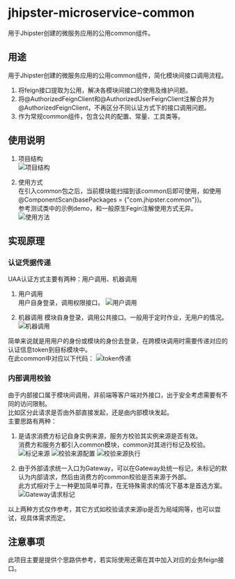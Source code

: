 # jhipster-microservice-common
用于Jhipster创建的微服务应用的公用common组件。 

## 用途
用于Jhipster创建的微服务应用的公用common组件，简化模块间接口调用流程。  
1. 将feign接口提取为公用，解决各模块间接口的使用及维护问题。
2. 将@AuthorizedFeignClient和@AuthorizedUserFeignClient注解合并为@AuthorizedFeignClient，不再区分不同认证方式下的接口调用问题。  
3. 作为常规common组件，包含公共的配置、常量、工具类等。

## 使用说明
1. 项目结构  
![项目结构](./src/test/resources/pic/projectStructure.png)

2. 使用方式  
在引入common包之后，当前模块能扫描到该common后即可使用，如使用@ComponentScan(basePackages = {"com.jhipster.common"})。     
参考测试类中的示例demo，和一般原生Fegin注解使用方式无异。
![使用方法](./src/test/resources/pic/useMethod.png)

## 实现原理
### 认证凭据传递
UAA认证方式主要有两种：用户调用、机器调用
1. 用户调用  
用户自身登录，调用权限接口。
![用户调用](./src/test/resources/pic/oauth2Password.png)

1. 机器调用
模块自身登录，调用公共接口。一般用于定时作业，无用户的情况。
![机器调用](./src/test/resources/pic/oauth2Client.png)

简单来说就是用用户的身份或模块的身份去登录，在跨模块调用时需要传递对应的认证信息token到目标模块中。  
在此common中对应以下代码：
![token传递](./src/test/resources/pic/relayToken.png)


### 内部调用校验
由于内部接口属于模块间调用，非前端等客户端对外接口，出于安全考虑需要有不同的访问限制。  
比如区分此请求是否由外部直接发起，还是由内部模块发起。   
主要思路有两种：
1. 是请求消费方标记自身实例来源，服务方校验其实例来源是否有效。  
消费方和服务方都引入common模块，common对其进行标记及校验。
![标记来源](./src/test/resources/pic/originMark.png)
![校验来源配置](./src/test/resources/pic/originFilterConfig.png)
![校验来源执行](./src/test/resources/pic/originFilterDo.png)

2. 由于外部请求统一入口为Gateway，可以在Gateway处统一标记，未标记的默认为内部请求，然后由消费方的common校验是否来源于外部。  
此方式相对于上一种更加简单可靠，在无特殊需求的情况下基本是首选方案。   
![Gateway请求标记](./src/test/resources/pic/originMarkGateway.png)  

以上两种方式仅作参考，其它方式如校验请求来源ip是否为局域网等，也可以尝试，视具体需求而定。

## 注意事项
此项目主要是提供个思路供参考，若实际使用还需在其中加入对应的业务feign接口。

